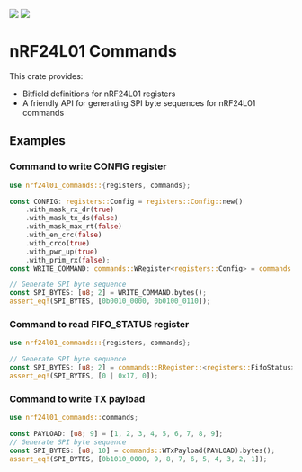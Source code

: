 [![](https://img.shields.io/crates/v/nrf24l01-commands.svg)](https://crates.io/crates/nrf24l01-commands)
[![](https://docs.rs/nrf24l01-commands/badge.svg)](https://docs.rs/nrf24l01-commands)

# nRF24L01 Commands

This crate provides:
- Bitfield definitions for nRF24L01 registers
- A friendly API for generating SPI byte sequences for nRF24L01 commands

## Examples

### Command to write CONFIG register
```rust
use nrf24l01_commands::{registers, commands};

const CONFIG: registers::Config = registers::Config::new()
    .with_mask_rx_dr(true)
    .with_mask_tx_ds(false)
    .with_mask_max_rt(false)
    .with_en_crc(false)
    .with_crco(true)
    .with_pwr_up(true)
    .with_prim_rx(false);
const WRITE_COMMAND: commands::WRegister<registers::Config> = commands::WRegister(CONFIG);

// Generate SPI byte sequence
const SPI_BYTES: [u8; 2] = WRITE_COMMAND.bytes();
assert_eq!(SPI_BYTES, [0b0010_0000, 0b0100_0110]);
```
### Command to read FIFO_STATUS register
```rust
use nrf24l01_commands::{registers, commands};

// Generate SPI byte sequence
const SPI_BYTES: [u8; 2] = commands::RRegister::<registers::FifoStatus>::bytes();
assert_eq!(SPI_BYTES, [0 | 0x17, 0]);
```
### Command to write TX payload
```rust
use nrf24l01_commands::commands;

const PAYLOAD: [u8; 9] = [1, 2, 3, 4, 5, 6, 7, 8, 9];
// Generate SPI byte sequence
const SPI_BYTES: [u8; 10] = commands::WTxPayload(PAYLOAD).bytes();
assert_eq!(SPI_BYTES, [0b1010_0000, 9, 8, 7, 6, 5, 4, 3, 2, 1]);
```
